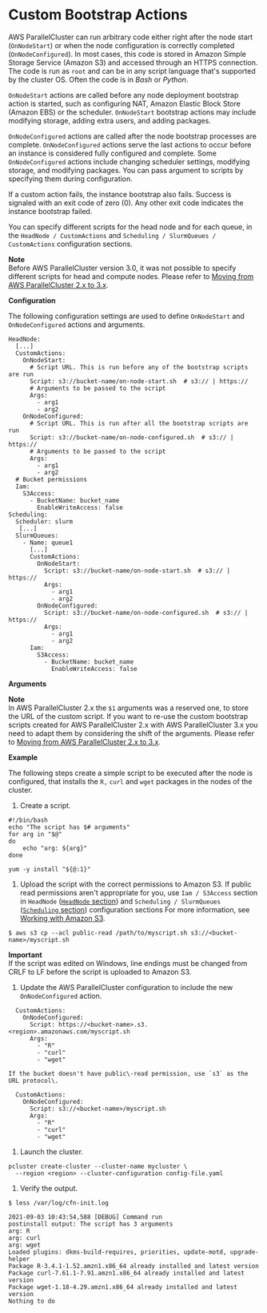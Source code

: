 # Custom Bootstrap Actions<a name="custom-bootstrap-actions-v3"></a>

 AWS ParallelCluster can run arbitrary code either right after the node start \(`OnNodeStart`\) or when the node configuration is correctly completed \(`OnNodeConfigured`\)\. In most cases, this code is stored in Amazon Simple Storage Service \(Amazon S3\) and accessed through an HTTPS connection\. The code is run as `root` and can be in any script language that's supported by the cluster OS\. Often the code is in *Bash* or *Python*\. 

 `OnNodeStart` actions are called before any node deployment bootstrap action is started, such as configuring NAT, Amazon Elastic Block Store \(Amazon EBS\) or the scheduler\. `OnNodeStart` bootstrap actions may include modifying storage, adding extra users, and adding packages\. 

`OnNodeConfigured` actions are called after the node bootstrap processes are complete\. `OnNodeConfigured` actions serve the last actions to occur before an instance is considered fully configured and complete\. Some `OnNodeConfigured` actions include changing scheduler settings, modifying storage, and modifying packages\. You can pass argument to scripts by specifying them during configuration\.

 If a custom action fails, the instance bootstrap also fails\. Success is signaled with an exit code of zero \(0\)\. Any other exit code indicates the instance bootstrap failed\. 

 You can specify different scripts for the head node and for each queue, in the `HeadNode / CustomActions` and `Scheduling / SlurmQueues / CustomActions` configuration sections\. 

**Note**  
 Before AWS ParallelCluster version 3\.0, it was not possible to specify different scripts for head and compute nodes\. Please refer to [Moving from AWS ParallelCluster 2\.x to 3\.x](moving-from-v2-to-v3.md)\.

 **Configuration** 

 The following configuration settings are used to define `OnNodeStart` and `OnNodeConfigured` actions and arguments\. 

```
HeadNode:
  [...]
  CustomActions:
    OnNodeStart:
      # Script URL. This is run before any of the bootstrap scripts are run
      Script: s3://bucket-name/on-node-start.sh  # s3:// | https://
      # Arguments to be passed to the script
      Args:
        - arg1
        - arg2
    OnNodeConfigured:
      # Script URL. This is run after all the bootstrap scripts are run
      Script: s3://bucket-name/on-node-configured.sh  # s3:// | https://
      # Arguments to be passed to the script
      Args:
        - arg1
        - arg2
  # Bucket permissions
  Iam:
    S3Access:
      - BucketName: bucket_name
        EnableWriteAccess: false
Scheduling:
  Scheduler: slurm
   [...]
  SlurmQueues:
    - Name: queue1
      [...]
      CustomActions:
        OnNodeStart:
          Script: s3://bucket-name/on-node-start.sh  # s3:// | https://
          Args:
            - arg1
            - arg2
        OnNodeConfigured:
          Script: s3://bucket-name/on-node-configured.sh  # s3:// | https://
          Args:
            - arg1
            - arg2
      Iam:
        S3Access:
          - BucketName: bucket_name
            EnableWriteAccess: false
```

 **Arguments** 

**Note**  
 In AWS ParallelCluster 2\.x the `$1` arguments was a reserved one, to store the URL of the custom script\. If you want to re\-use the custom bootstrap scripts created for AWS ParallelCluster 2\.x with AWS ParallelCluster 3\.x you need to adapt them by considering the shift of the arguments\. Please refer to [Moving from AWS ParallelCluster 2\.x to 3\.x](moving-from-v2-to-v3.md)\. 

 **Example** 

 The following steps create a simple script to be executed after the node is configured, that installs the `R,` `curl` and `wget` packages in the nodes of the cluster\. 

1.  Create a script\. 

   ```
   #!/bin/bash
   echo "The script has $# arguments"
   for arg in "$@"
   do
       echo "arg: ${arg}"
   done
   
   yum -y install "${@:1}"
   ```

1.  Upload the script with the correct permissions to Amazon S3\. If public read permissions aren't appropriate for you, use `Iam / S3Access` section in `HeadNode` \([`HeadNode` section](HeadNode-v3.md)\) and `Scheduling / SlurmQueues` \([`Scheduling` section](Scheduling-v3.md)\) configuration sections For more information, see [Working with Amazon S3](s3_resources.md)\. 

   ```
   $ aws s3 cp --acl public-read /path/to/myscript.sh s3://<bucket-name>/myscript.sh
   ```
**Important**  
 If the script was edited on Windows, line endings must be changed from CRLF to LF before the script is uploaded to Amazon S3\.

1.  Update the AWS ParallelCluster configuration to include the new `OnNodeConfigured` action\. 

   ```
     CustomActions:
       OnNodeConfigured:
         Script: https://<bucket-name>.s3.<region>.amazonaws.com/myscript.sh
         Args:
           - "R"
           - "curl"
           - "wget"
   ```

    If the bucket doesn't have public\-read permission, use `s3` as the URL protocol\. 

   ```
     CustomActions:
       OnNodeConfigured:
         Script: s3://<bucket-name>/myscript.sh
         Args:
           - "R"
           - "curl"
           - "wget"
   ```

1.  Launch the cluster\. 

   ```
   pcluster create-cluster --cluster-name mycluster \
     --region <region> --cluster-configuration config-file.yaml
   ```

1.  Verify the output\. 

   ```
   $ less /var/log/cfn-init.log
   
   2021-09-03 10:43:54,588 [DEBUG] Command run
   postinstall output: The script has 3 arguments
   arg: R
   arg: curl
   arg: wget
   Loaded plugins: dkms-build-requires, priorities, update-motd, upgrade-helper
   Package R-3.4.1-1.52.amzn1.x86_64 already installed and latest version
   Package curl-7.61.1-7.91.amzn1.x86_64 already installed and latest version
   Package wget-1.18-4.29.amzn1.x86_64 already installed and latest version
   Nothing to do
   ```
